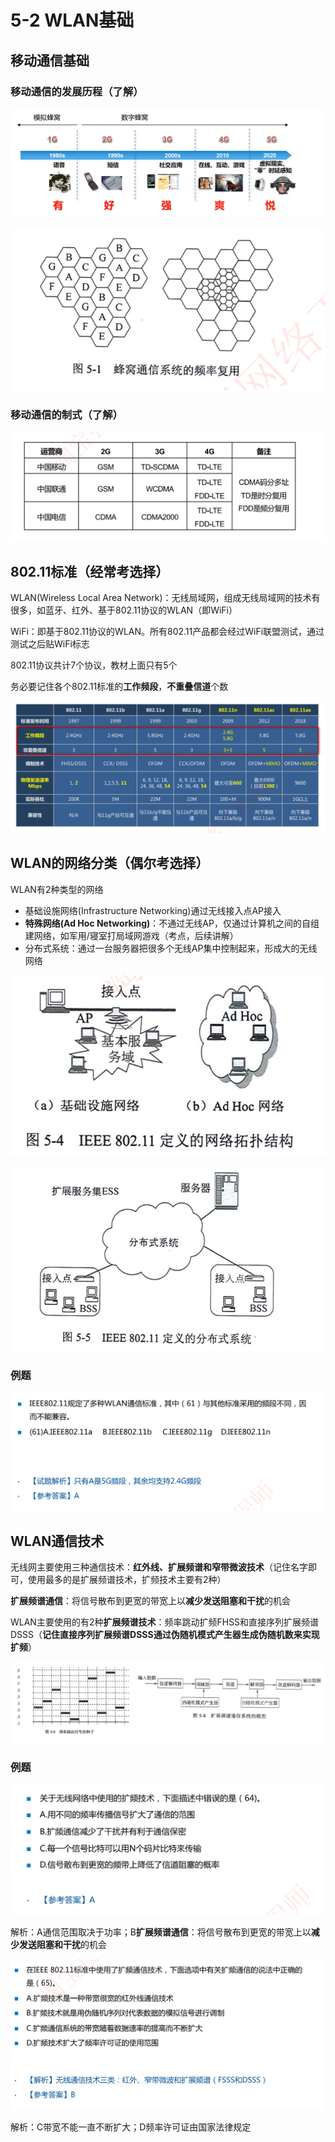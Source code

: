 # 5-2 WLAN基础

## 移动通信基础

### 移动通信的发展历程（了解）

![image-20230925210429233](./assets/image-20230925210429233.png)



![image-20230925210508670](./assets/image-20230925210508670.png)

### 移动通信的制式（了解）

![image-20230925210645268](./assets/image-20230925210645268.png)

## 802.11标准（经常考选择）

WLAN(Wireless Local Area Network)：无线局域网，组成无线局域网的技术有很多，如蓝牙、红外、基于802.11协议的WLAN（即WiFi）

WiFi：即基于802.11协议的WLAN。所有802.11产品都会经过WiFi联盟测试，通过测试之后贴WiFi标志

802.11协议共计7个协议，教材上面只有5个

务必要记住各个802.11标准的**工作频段**，**不重叠信道**个数

![image-20230925210900718](./assets/image-20230925210900718.png)

## WLAN的网络分类（偶尔考选择）

WLAN有2种类型的网络

- 基础设施网络(Infrastructure Networking)通过无线接入点AP接入
- **特殊网络(Ad Hoc Networking)**：不通过无线AP，仅通过计算机之间的自组建网络，如军用/寝室打局域网游戏（考点，后续讲解）
- 分布式系统：通过一台服务器把很多个无线AP集中控制起来，形成大的无线网络

![image-20230925211716703](./assets/image-20230925211716703.png)

![image-20230925211922409](./assets/image-20230925211922409.png)

### 例题

![image-20230925212004238](./assets/image-20230925212004238.png)

## WLAN通信技术

无线网主要使用三种通信技术：**红外线、扩展频谱和窄带微波技术**（记住名字即可，使用最多的是扩展频谱技术，扩频技术主要有2种）

**扩展频谱通信**：将信号散布到更宽的带宽上以**减少发送阻塞和干扰**的机会

WLAN主要使用的有2种**扩展频谱技术**：频率跳动扩频FHSS和直接序列扩展频谱DSSS（**记住直接序列扩展频谱DSSS通过伪随机模式产生器生成伪随机数来实现扩频**）

![image-20230925212218248](./assets/image-20230925212218248.png)

### 例题

![image-20230925212538771](./assets/image-20230925212538771.png)

解析：A通信范围取决于功率；B**扩展频谱通信**：将信号散布到更宽的带宽上以**减少发送阻塞和干扰**的机会

![image-20230925212328720](./assets/image-20230925212328720.png)

解析：C带宽不能一直不断扩大；D频率许可证由国家法律规定
